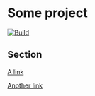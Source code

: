 <!-- remark-ignore-start -->

# Some project

[![Build](https://github.com/remarkjs/remark-defsplit/workflows/main/badge.svg)](https://github.com/remarkjs/remark-defsplit/actions)

<!-- comment that is removed -->

## Section

[A link](https://example.com)

<!-- remark-ignore-end -->

<!-- comment that is removed -->

[Another link](https://example.com)
